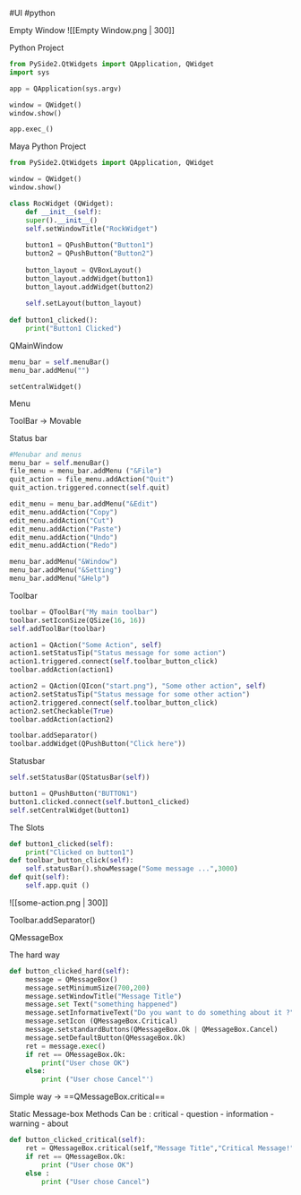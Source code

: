 #UI #python 

Empty Window
![[Empty Window.png | 300]]

Python Project
```Python
from PySide2.QtWidgets import QApplication, QWidget
import sys

app = QApplication(sys.argv)

window = QWidget()
window.show()

app.exec_()
```

Maya Python Project
```Python
from PySide2.QtWidgets import QApplication, QWidget

window = QWidget()
window.show()
```

```Python
class RocWidget (QWidget):
    def __init__(self):
    super().__init__()
    self.setWindowTitle("RockWidget")
    
    button1 = QPushButton("Button1")
    button2 = QPushButton("Button2")
    
    button_layout = QVBoxLayout()
    button_layout.addWidget(button1)
    button_layout.addWidget(button2)
    
    self.setLayout(button_layout)
    
def button1_clicked():
    print("Button1 Clicked")
```

QMainWindow

```Python
menu_bar = self.menuBar()
menu_bar.addMenu("")
```

```
setCentralWidget()
```

Menu

ToolBar -> Movable

Status bar
```Python
#Menubar and menus
menu_bar = self.menuBar()
file_menu = menu_bar.addMenu ("&File")
quit_action = file_menu.addAction("Quit")
quit_action.triggered.connect(self.quit)

edit_menu = menu_bar.addMenu("&Edit")
edit_menu.addAction("Copy")
edit_menu.addAction("Cut")
edit_menu.addAction("Paste")
edit_menu.addAction("Undo") 
edit_menu.addAction("Redo")

menu_bar.addMenu("&Window")
menu_bar.addMenu("&Setting")
menu_bar.addMenu("&Help")
```

Toolbar
```Python
toolbar = QToolBar("My main toolbar")
toolbar.setIconSize(QSize(16, 16)) 
self.addToolBar(toolbar)

action1 = QAction("Some Action", self)
action1.setStatusTip("Status message for some action")
action1.triggered.connect(self.toolbar_button_click)
toolbar.addAction(action1)

action2 = QAction(QIcon("start.png"), "Some other action", self)
action2.setStatusTip("Status message for some other action")
action2.triggered.connect(self.toolbar_button_click)
action2.setCheckable(True)
toolbar.addAction(action2)

toolbar.addSeparator()
toolbar.addWidget(QPushButton("Click here"))
```

Statusbar
```Python
self.setStatusBar(QStatusBar(self))

button1 = QPushButton("BUTTON1")
button1.clicked.connect(self.button1_clicked)
self.setCentralWidget(button1)
```

The Slots
```Python
def button1_clicked(self):
    print("Clicked on button1")
def toolbar_button_click(self):
    self.statusBar().showMessage("Some message ...",3000)
def quit(self):
    self.app.quit ()
```

![[some-action.png | 300]]

Toolbar.addSeparator()

QMessageBox

The hard way
```Python
def button_clicked_hard(self):
    message = QMessageBox()
    message.setMinimumSize(700,200)
    message.setWindowTitle("Message Title")
    message.set Text("something happened")
    message.setInformativeText("Do you want to do something about it ?")
    message.setIcon (QMessageBox.Critical)
    message.setstandardButtons(QMessageBox.Ok | QMessageBox.Cancel)
    message.setDefaultButton(QMessageBox.Ok)
    ret = message.exec()
    if ret == OMessageBox.Ok:
        print("User chose OK")
    else:
        print ("User chose Cancel"')
```

Simple way → ==QMessageBox.critical==

Static Message-box Methods
Can be : critical - question - information - warning - about

```Python
def button_clicked_critical(self):
    ret = QMessageBox.critical(se1f,"Message Tit1e","Critical Message!", QMessageBox.Ok | QMessageBox.Cancel)
    if ret == QMessageBox.Ok:
        print ("User chose OK")
    else :
        print ("User chose Cancel")
```
